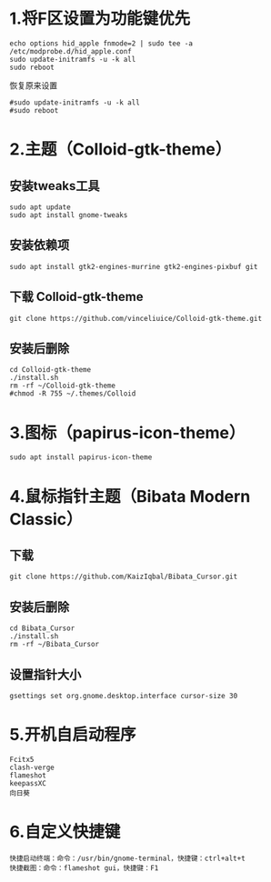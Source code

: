 # 1.将F区设置为功能键优先
``````
echo options hid_apple fnmode=2 | sudo tee -a /etc/modprobe.d/hid_apple.conf
sudo update-initramfs -u -k all
sudo reboot
``````

恢复原来设置
``````
#sudo update-initramfs -u -k all
#sudo reboot
``````

# 2.主题（Colloid-gtk-theme）
## 安装tweaks工具
``````
sudo apt update
sudo apt install gnome-tweaks
``````

## 安装依赖项
``````
sudo apt install gtk2-engines-murrine gtk2-engines-pixbuf git
``````

## 下载 Colloid-gtk-theme
``````
git clone https://github.com/vinceliuice/Colloid-gtk-theme.git
``````

## 安装后删除
``````
cd Colloid-gtk-theme
./install.sh
rm -rf ~/Colloid-gtk-theme
#chmod -R 755 ~/.themes/Colloid
``````

# 3.图标（papirus-icon-theme）
``````
sudo apt install papirus-icon-theme
``````

# 4.鼠标指针主题（Bibata Modern Classic）
## 下载
``````
git clone https://github.com/KaizIqbal/Bibata_Cursor.git
``````

## 安装后删除
``````
cd Bibata_Cursor
./install.sh
rm -rf ~/Bibata_Cursor
``````

## 设置指针大小
``````
gsettings set org.gnome.desktop.interface cursor-size 30
``````

# 5.开机自启动程序
``````
Fcitx5
clash-verge
flameshot
keepassXC
向日葵
``````

# 6.自定义快捷键
``````
快捷启动终端：命令：/usr/bin/gnome-terminal，快捷键：ctrl+alt+t
快捷截图：命令：flameshot gui，快捷键：F1
``````



